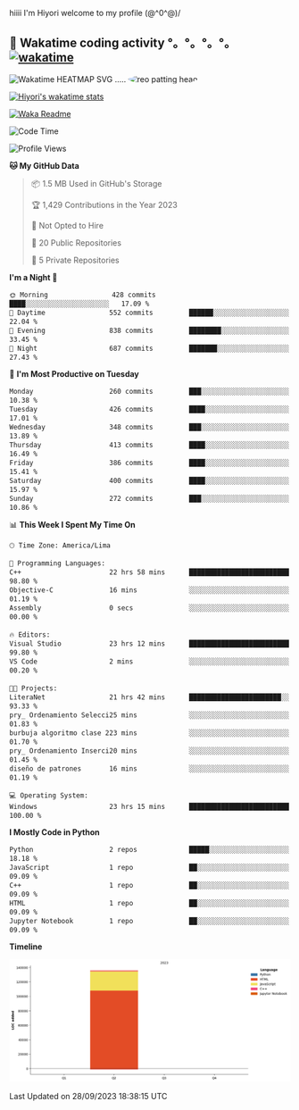hiiii I'm Hiyori welcome to my profile \(@^0^@)/

## 🦄 Wakatime coding activity °。°。°。°。[![wakatime](https://wakatime.com/badge/user/49dba2c5-26e1-43a7-9d07-e0f8613d1227.svg)](https://wakatime.com/@49dba2c5-26e1-43a7-9d07-e0f8613d1227) 
<img src="https://wakatime.com/share/@ziajoriii7/ef87015d-57e0-4afb-bb56-1a99a24ea312.svg" width="600" alt="Wakatime HEATMAP SVG"/> ..... <img src="https://i.postimg.cc/RFM2CQFY/reo-patting.webp" alt="reo patting head" width="200" style="border-radius: 50%;">

 [![Hiyori's wakatime stats](https://github-readme-stats.vercel.app/api/wakatime?username=ziajoriii7&theme=buefy&range=last_year&is_including_today=true&layout=compact&hide=markdown)](https://github.com/anuraghazra/github-readme-stats)
 

[![Waka Readme](https://github.com/hiyorijl/hiyorijl/actions/workflows/Waka%20Readme.yml/badge.svg)](https://github.com/hiyorijl/hiyorijl/actions/workflows/Waka%20Readme.yml)

<!--START_SECTION:waka-->
![Code Time](http://img.shields.io/badge/Code%20Time-407%20hrs%2016%20mins-blue)

![Profile Views](http://img.shields.io/badge/Profile%20Views-0-blue)

**🐱 My GitHub Data** 

> 📦 1.5 MB Used in GitHub's Storage 
 > 
> 🏆 1,429 Contributions in the Year 2023
 > 
> 🚫 Not Opted to Hire
 > 
> 📜 20 Public Repositories 
 > 
> 🔑 5 Private Repositories 
 > 
**I'm a Night 🦉** 

```text
🌞 Morning                428 commits         ████░░░░░░░░░░░░░░░░░░░░░   17.09 % 
🌆 Daytime                552 commits         ██████░░░░░░░░░░░░░░░░░░░   22.04 % 
🌃 Evening                838 commits         ████████░░░░░░░░░░░░░░░░░   33.45 % 
🌙 Night                  687 commits         ███████░░░░░░░░░░░░░░░░░░   27.43 % 
```
📅 **I'm Most Productive on Tuesday** 

```text
Monday                   260 commits         ███░░░░░░░░░░░░░░░░░░░░░░   10.38 % 
Tuesday                  426 commits         ████░░░░░░░░░░░░░░░░░░░░░   17.01 % 
Wednesday                348 commits         ███░░░░░░░░░░░░░░░░░░░░░░   13.89 % 
Thursday                 413 commits         ████░░░░░░░░░░░░░░░░░░░░░   16.49 % 
Friday                   386 commits         ████░░░░░░░░░░░░░░░░░░░░░   15.41 % 
Saturday                 400 commits         ████░░░░░░░░░░░░░░░░░░░░░   15.97 % 
Sunday                   272 commits         ███░░░░░░░░░░░░░░░░░░░░░░   10.86 % 
```


📊 **This Week I Spent My Time On** 

```text
🕑︎ Time Zone: America/Lima

💬 Programming Languages: 
C++                      22 hrs 58 mins      █████████████████████████   98.80 % 
Objective-C              16 mins             ░░░░░░░░░░░░░░░░░░░░░░░░░   01.19 % 
Assembly                 0 secs              ░░░░░░░░░░░░░░░░░░░░░░░░░   00.00 % 

🔥 Editors: 
Visual Studio            23 hrs 12 mins      █████████████████████████   99.80 % 
VS Code                  2 mins              ░░░░░░░░░░░░░░░░░░░░░░░░░   00.20 % 

🐱‍💻 Projects: 
LiteraNet                21 hrs 42 mins      ███████████████████████░░   93.33 % 
pry_ Ordenamiento Selecci25 mins             ░░░░░░░░░░░░░░░░░░░░░░░░░   01.83 % 
burbuja algoritmo clase 223 mins             ░░░░░░░░░░░░░░░░░░░░░░░░░   01.70 % 
pry_ Ordenamiento Inserci20 mins             ░░░░░░░░░░░░░░░░░░░░░░░░░   01.45 % 
diseño de patrones       16 mins             ░░░░░░░░░░░░░░░░░░░░░░░░░   01.19 % 

💻 Operating System: 
Windows                  23 hrs 15 mins      █████████████████████████   100.00 % 
```

**I Mostly Code in Python** 

```text
Python                   2 repos             █████░░░░░░░░░░░░░░░░░░░░   18.18 % 
JavaScript               1 repo              ██░░░░░░░░░░░░░░░░░░░░░░░   09.09 % 
C++                      1 repo              ██░░░░░░░░░░░░░░░░░░░░░░░   09.09 % 
HTML                     1 repo              ██░░░░░░░░░░░░░░░░░░░░░░░   09.09 % 
Jupyter Notebook         1 repo              ██░░░░░░░░░░░░░░░░░░░░░░░   09.09 % 
```



**Timeline**

![Lines of Code chart](https://raw.githubusercontent.com/hiyorijl/hiyorijl/main/assets/bar_graph.png)


 Last Updated on 28/09/2023 18:38:15 UTC
<!--END_SECTION:waka-->
